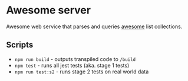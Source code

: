 # Awesome server

Awesome web service that parses and queries [awesome](https://github.com/sindresorhus/awesome) list collections.

## Scripts

- `npm run build` - outputs transpiled code to `/build`
- `npm test` - runs all jest tests (aka. stage 1 tests)
- `npm run test:s2` - runs stage 2 tests on real world data
